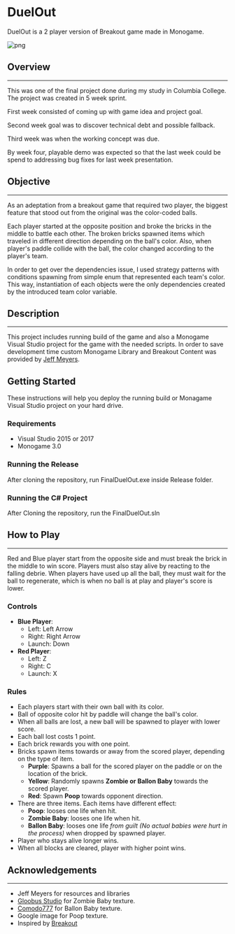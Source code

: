 # DuelOut
DuelOut is a 2 player version of Breakout game made in Monogame.

![png](https://i.imgur.com/KPKvd0E.png)

## Overview
------------
This was one of the final project done during my study in Columbia College. The project was created in 5 week sprint.

First week consisted of coming up with game idea and project goal.

Second week goal was to discover technical debt and possible fallback.

Third week was when the working concept was due.

By week four, playable demo was expected so that the last week could be spend to addressing bug fixes for last week presentation.

## Objective
------------
As an adeptation from a breakout game that required two player, the biggest feature that stood out from the original was the color-coded balls.

Each player started at the opposite position and broke the bricks in the middle to battle each other. The broken bricks spawned items which traveled in different direction depending on the ball's color. Also, when player's paddle collide with the ball, the color changed according to the player's team.

In order to get over the dependencies issue, I used strategy patterns with conditions spawning from simple enum that represented each team's color. This way, instantiation of each objects were the only dependencies created by the introduced team color variable.

## Description
---------------
This project includes running build of the game and also a Monogame Visual Studio project for the game with the needed scripts. In order to save development time  custom Monogame Library and Breakout Content was provided by [Jeff Meyers](https://github.com/dsp56001/MonogameBreakOut/tree/master/BreakoutTest/MonoGameLibrary).

## Getting Started
These instructions will help you deploy the running build or Monagame Visual Studio project on your hard drive.

### Requirements
* Visual Studio 2015 or 2017
* Monogame 3.0

### Running the Release
After cloning the repository, run FinalDuelOut.exe inside Release folder.

### Running the C# Project
After Cloning the repository, run the FinalDuelOut.sln

## How to Play
--------------
Red and Blue player start from the opposite side and must break the brick in the middle to win score. Players must also stay alive by reacting to the falling debrie. When players have used up all the ball, they must wait for the ball to regenerate, which is when no ball is at play and player's score is lower.

### Controls
* __Blue Player__:
  * Left: Left Arrow
  * Right: Right Arrow
  * Launch: Down
* __Red Player__:
  * Left: Z
  * Right: C
  * Launch: X
  
### Rules
* Each players start with their own ball with its color.
* Ball of opposite color hit by paddle will change the ball's color.
* When all balls are lost, a new ball will be spawned to player with lower score.
* Each ball lost costs 1 point.
* Each brick rewards you with one point.
* Bricks spawn items towards or away from the scored player, depending on the type of item.
  * **Purple**: Spawns a ball for the scored player on the paddle or on the location of the brick.
  * **Yellow**: Randomly spawns __Zombie or Ballon Baby__ towards the scored player.
  * **Red**: Spawn __Poop__ towards opponent direction.
* There are three items. Each items have different effect:
  * **Poop**: looses one life when hit.
  * **Zombie Baby**: looses one life when hit.
  * **Ballon Baby**: looses one life _from guilt (No actual babies were hurt in the process)_ when dropped by spawned player.
* Player who stays alive longer wins.
* When all blocks are cleared, player with higher point wins.

## Acknowledgements
________________
* Jeff Meyers for resources and libraries
* [Gloobus Studio](https://gloobus.net/baby-zombie/) for Zombie Baby texture.
* [Comodo777](https://www.dreamstime.com/comodo777_info) for Ballon Baby texture.
* Google image for Poop texture.
* Inspired by [Breakout](https://en.wikipedia.org/wiki/Breakout_(video_game))
